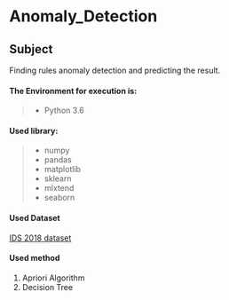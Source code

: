 # Anomaly_Detection
## Subject
Finding rules anomaly detection and predicting the result.

#### The Environment for execution is:<br>
> * Python 3.6<br>

#### Used library:<br>
> * numpy
> * pandas
> * matplotlib
> * sklearn
> * mlxtend
> * seaborn

#### Used Dataset
[IDS 2018 dataset](https://www.unb.ca/cic/datasets/ids-2018.html)

#### Used method
1. Apriori Algorithm
2. Decision Tree
